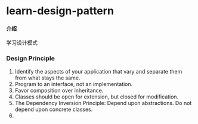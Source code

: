 # learn-design-pattern

#### 介绍
学习设计模式


### Design Principle
1. Identify the aspects of your
   application that vary and separate
   them from what stays the same.
2. Program to an interface, not an
    implementation.
3. Favor composition over inheritance.
4. Classes should be open for extension, but closed for modification.
5. The Dependency Inversion Principle:
   Depend upon abstractions. Do not depend upon concrete classes.
6. 